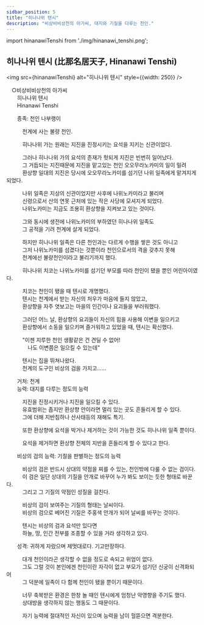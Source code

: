 ```yaml
---
sidbar_position: 5
title: "히나나위 텐시"
description: "비상비비상천의 아가씨, 대지와 기질을 다루는 천인."
---
```


import hinanawiTenshi from './img/hinanawi_tenshi.png';

## 히나나위 텐시 (比那名居天子, Hinanawi Tenshi)

<img src={hinanawiTenshi} alt="히나나위 텐시" style={{width: 250}} />

　○비상비비상천의 아가씨  
　　히나나위 텐시  
　　Hinanawi Tenshi  

　　종족: 천인 나부랭이  

　　　천계에 사는 불량 천인.  

　　　히나나위 가는 원래는 지진을 진정시키는 요석을 지키는 신관이었다.  

　　　그러나 히나나위 가의 요석의 존재가 헛되게 지진은 빈번히 일어났다.  
　　　그 거듭되는 지진때문에 지진을 맡고있는 천인 오오무라노카미의 일이 밀려  
　　　환상향 일대의 지진은 당시에 오오무라노카미를 섬기던 나위 일족에게 맡겨지게 되었다.  

　　　나위 일족은 지상의 신관이었지만 사후에 나위노카미라고 불리며  
　　　신령으로서 산의 연못 근처에 있는 작은 사당에 모셔지게 되었다.  
　　　나위노카미는 지금도 조용히 환상향을 지켜보고 있는 것이다.  

　　　그와 동시에 생전에 나위노카미의 부하였던 히나나위 일족도  
　　　그 공적을 기려 천계에 살게 되었다.  

　　　하지만 히나나위 일족은 다른 천인과는 다르게 수행을 쌓은 것도 아니고  
　　　그저 나위노카미를 섬겼다는 것뿐이라 천인으로서의 격을 갖추지 못해  
　　　천계에선 불량천인이라고 불리기까지 했다.  

　　　히나나위 치코는 나위노카미를 섬기던 부모를 따라 천인이 됐을 뿐인 어린아이였다.  

　　　치코는 천인이 됐을 때 텐시로 개명했다.  
　　　텐시는 천계에서 받는 자신의 처우가 마음에 들지 않았고,  
　　　환상향을 자주 엿보고는 마을의 인간이나 요괴들을 부러워했다.  

　　　그러던 어느 날, 환상향의 요괴들이 자신의 힘을 사용해 이변을 일으키고  
　　　환상향에서 소동을 일으키며 즐거워하고 있었을 때, 텐시는 확신했다.  

　　　"이젠 지루한 천인 생활같은 건 견딜 수 없어!  
　　　　나도 이변쯤은 일으킬 수 있는데"  

　　　텐시는 집을 뛰쳐나왔다.  
　　　천계의 도구인 비상의 검을 가지고......  

　　거처: 천계  
　　능력: 대지를 다루는 정도의 능력  

　　　지진을 진정시키거나 지진을 일으킬 수 있다.  
　　　유효범위는 좁지만 환상향 안이라면 멀리 있는 곳도 흔들리게 할 수 있다.  
　　　그에 더해 지반침하나 산사태등의 재해도 특기.  

　　　또한 환상향에 요석을 박거나 제거하는 것이 가능한 것도 히나나위 일족 뿐이다.  

　　　요석을 제거하면 환상향 전체의 지반을 흔들리게 할 수 있다고 한다.  

　　비상의 검의 능력: 기질을 판별하는 정도의 능력  

　　　비상의 검은 반드시 상대의 약점을 찌를 수 있는, 천인밖에 다룰 수 없는 검이다.  
　　　이 검은 일단 상대의 기질을 안개로 바꾸어 누가 봐도 보이는 듯한 형태로 바꾼다.  
　　　그리고 그 기질의 약점인 성질을 걸친다.  

　　　비상의 검이 보여주는 기질의 형태는 날씨이다.  
　　　비상의 검으로 베어진 기질은 주홍색 안개가 되어 날씨를 바꾸는 것이다.  

　　　텐시는 비상의 검과 요석만 있다면  
　　　하늘, 땅, 인간 전부를 조종할 수 있을 거라 생각하고 있다.  

　　성격: 귀하게 자랐으며 제멋대로다. 기고만장하다.  

　　　대개 천인이라곤 생각할 수 없을 정도로 속되고 위엄이 없다.  
　　　그도 그럴 것이 본인에겐 천인이란 자각이 없고 부모가 섬기던 신궁이 신격화되어  
　　　그 덕분에 일족이 다 함께 천인이 됐을 뿐이기 때문이다.  

　　　너무 축복받은 환경은 한창 놀 때인 텐시에게 엄청난 악영향을 주기도 했다.  
　　　상대방을 생각하지 않는 행동도 그 때문이다.  

　　　자기 능력에 절대적인 자신이 있으며 능력을 남이 헐뜯으면 격분한다.  
